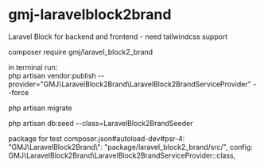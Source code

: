 # gmj-laravelblock2brand

Laravel Block for backend and frontend - need tailwindcss support

composer require gmj/laravel_block2_brand

in terminal run:<br/>
php artisan vendor:publish --provider="GMJ\LaravelBlock2Brand\LaravelBlock2BrandServiceProvider" --force

php artisan migrate

php artisan db:seed --class=LaravelBlock2BrandSeeder

package for test
composer.json#autoload-dev#psr-4: "GMJ\\LaravelBlock2Brand\\": "package/laravel_block2_brand/src/",
config: GMJ\LaravelBlock2Brand\LaravelBlock2BrandServiceProvider::class,

